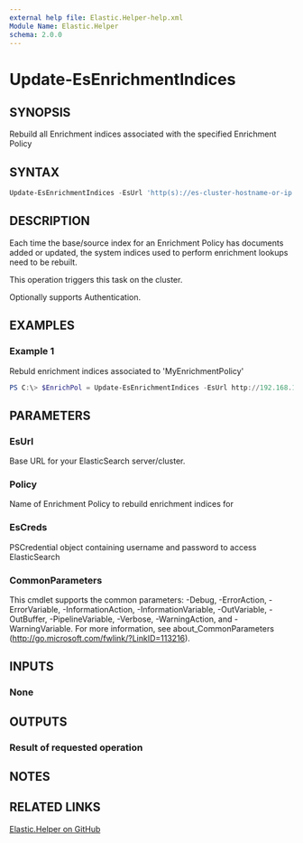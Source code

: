 ```yaml
---
external help file: Elastic.Helper-help.xml
Module Name: Elastic.Helper
schema: 2.0.0
---
```


# Update-EsEnrichmentIndices

## SYNOPSIS

Rebuild all Enrichment indices associated with the specified Enrichment Policy

## SYNTAX

```powershell
Update-EsEnrichmentIndices -EsUrl 'http(s)://es-cluster-hostname-or-ip:9200' -Policy 'PolicyName' [-EsCred PSCredentialObject]
```

## DESCRIPTION

Each time the base/source index for an Enrichment Policy has documents added or updated, the system indices used to perform enrichment lookups need to be rebuilt.

This operation triggers this task on the cluster.

Optionally supports Authentication.

## EXAMPLES

### Example 1

Rebuld enrichment indices associated to 'MyEnrichmentPolicy'

```powershell
PS C:\> $EnrichPol = Update-EsEnrichmentIndices -EsUrl http://192.168.1.10:9200 -Policy 'MyEnrichmentPolicy'
```

## PARAMETERS

### EsUrl

Base URL for your ElasticSearch server/cluster.

### Policy

Name of Enrichment Policy to rebuild enrichment indices for

### EsCreds

PSCredential object containing username and password to access ElasticSearch

### CommonParameters

This cmdlet supports the common parameters: -Debug, -ErrorAction, -ErrorVariable, -InformationAction, -InformationVariable, -OutVariable, -OutBuffer, -PipelineVariable, -Verbose, -WarningAction, and -WarningVariable. For more information, see about_CommonParameters (<http://go.microsoft.com/fwlink/?LinkID=113216>).

## INPUTS

### None

## OUTPUTS

### Result of requested operation

## NOTES

## RELATED LINKS

[Elastic.Helper on GitHub](https://github.com/jberkers42/Elastic.Helper)
